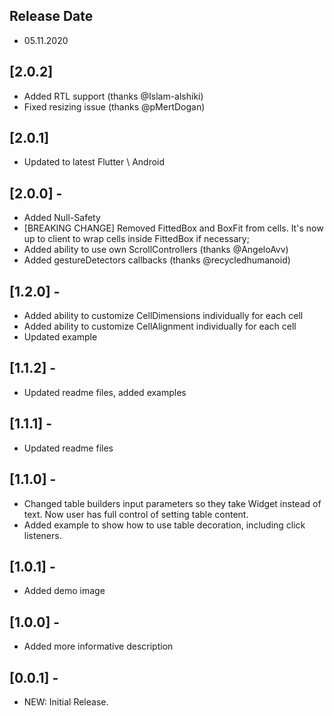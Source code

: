 ## Release Date
* 05.11.2020

## [2.0.2]
* Added RTL support (thanks @Islam-alshiki)
* Fixed resizing issue (thanks @pMertDogan)

## [2.0.1]
* Updated to latest Flutter \ Android 

## [2.0.0] - 
* Added Null-Safety
* [BREAKING CHANGE] Removed FittedBox and BoxFit from cells. 
It's now up to client to wrap cells inside FittedBox if necessary;
* Added ability to use own ScrollControllers (thanks @AngeloAvv)
* Added gestureDetectors callbacks (thanks @recycledhumanoid)

## [1.2.0] -
* Added ability to customize CellDimensions individually for each cell
* Added ability to customize CellAlignment individually for each cell
* Updated example

## [1.1.2] -
* Updated readme files, added examples

## [1.1.1] -
* Updated readme files

## [1.1.0] -
* Changed table builders input parameters so they take Widget instead of text. 
Now user has full control of setting table content.
* Added example to show how to use table decoration, including click listeners.

## [1.0.1] -
* Added demo image

## [1.0.0] -
* Added more informative description

## [0.0.1] -
* NEW: Initial Release.